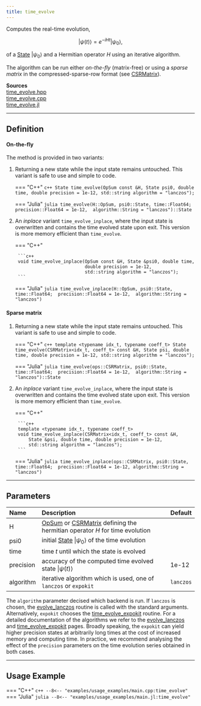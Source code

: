 ```yaml
---
title: time_evolve
---
```


Computes the real-time evolution, 

$$\vert \psi(t) \rangle = e^{-iHt} \vert \psi_0\rangle,$$ 

of a [State](../states/state.md) $\vert \psi_0 \rangle$ and a Hermitian operator $H$ using an iterative algorithm. 

The algorithm can be run either *on-the-fly* (matrix-free) or using a *sparse matrix* in the compressed-sparse-row format (see [CSRMatrix](../algebra/sparse/sparse_matrix_types.md)).

**Sources**<br> 
[time_evolve.hpp](https://github.com/awietek/xdiag/blob/main/xdiag/algorithms/time_evolution/time_evolve.hpp)<br>
[time_evolve.cpp](https://github.com/awietek/xdiag/blob/main/xdiag/algorithms/time_evolution/time_evolve.cpp)<br>
[time_evolve.jl](https://github.com/awietek/XDiag.jl/blob/main/src/algorithms/time_evolution/time_evolve.jl)

---

## Definition

#### On-the-fly

The method is provided in two variants:

1. Returning a new state while the input state remains untouched. This variant is safe to use and simple to code.

	=== "C++"
		```c++
		State time_evolve(OpSum const &H, State psi0, double time,
                          double precision = 1e-12,
                          std::string algorithm = "lanczos");
		```
		
	=== "Julia"
		``` julia
		time_evolve(H::OpSum, psi0::State, time::Float64; 
                    precision::Float64 = 1e-12, 
		            algorithm::String = "lanczos")::State
		```

2. An *inplace* variant `time_evolve_inplace`, where the input state is overwritten and contains the time evolved state upon exit. This version is more memory efficient than `time_evolve`.

	=== "C++"

		```c++
		void time_evolve_inplace(OpSum const &H, State &psi0, double time,
                                 double precision = 1e-12,
                                 std::string algorithm = "lanczos");
		```

	=== "Julia"
		``` julia
		time_evolve_inplace(H::OpSum, psi0::State, time::Float64; 
		                    precision::Float64 = 1e-12, 
		                    algorithm::String = "lanczos")
		```

#### Sparse matrix

1. Returning a new state while the input state remains untouched. This variant is safe to use and simple to code.

	=== "C++"
		```c++
		template <typename idx_t, typename coeff_t>
		State time_evolve(CSRMatrix<idx_t, coeff_t> const &H, State psi,
			double time, double precision = 1e-12,
			std::string algorithm = "lanczos");
		```
		
	=== "Julia"
		``` julia
		time_evolve(ops::CSRMatrix, psi0::State, time::Float64; 
            precision::Float64 = 1e-12, 
			algorithm::String = "lanczos")::State
		```

2. An *inplace* variant `time_evolve_inplace`, where the input state is overwritten and contains the time evolved state upon exit. This version is more memory efficient than `time_evolve`.

	=== "C++"

		```c++
		template <typename idx_t, typename coeff_t>
		void time_evolve_inplace(CSRMatrix<idx_t, coeff_t> const &H,
			State &psi, double time, double precision = 1e-12,
			std::string algorithm = "lanczos");
		```

	=== "Julia"
		``` julia
		time_evolve_inplace(ops::CSRMatrix, psi0::State, time::Float64; 
			precision::Float64 = 1e-12, algorithm::String = "lanczos")
		```

---

## Parameters

| Name      | Description                                                                                                                                    | Default   |
|:----------|:-----------------------------------------------------------------------------------------------------------------------------------------------|-----------|
| H         | [OpSum](../operators/opsum.md) or [CSRMatrix](../algebra/sparse/sparse_matrix_types.md) defining the hermitian operator $H$ for time evolution |           |
| psi0      | initial [State](../states/state.md) $\vert \psi_0 \rangle$ of the time evolution                                                               |           |
| time      | time $t$ until which the state is evolved                                                                                                      |           |
| precision | accuracy of the computed time evolved state $\vert \psi(t) \rangle$                                                                            | 1e-12     |
| algorithm | iterative algorithm which is used, one of `lanczos` or `expokit`                                                                               | `lanczos` |

The `algorithm` parameter decised which backend is run. If `lanczos` is chosen, the [evolve_lanczos](evolve_lanczos.md) routine is called with the standard arguments. Alternatively, `expokit` chooses the [time_evolve_expokit](time_evolve_expokit.md) routine. For a detailed documentation of the algorithms we refer to the [evolve_lanczos](evolve_lanczos.md) and [time_evolve_expokit](time_evolve_expokit.md) pages. Broadly speaking, the `expokit` can yield higher precision states at arbitrarily long times at the cost of increased memory and computing time. In practice, we recommend analysing the effect of the `precision` parameters on the time evolution series obtained in both cases. 

---

## Usage Example

=== "C++"
	```c++
	--8<-- "examples/usage_examples/main.cpp:time_evolve"
	```
=== "Julia"
	```julia
	--8<-- "examples/usage_examples/main.jl:time_evolve"
	```
	
